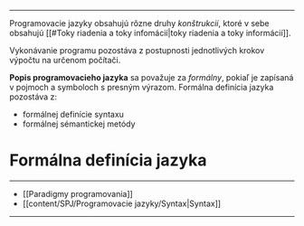 ***********
Programovacie jazyky obsahujú rôzne druhy *konštrukcií*, ktoré v sebe obsahujú [[#Toky riadenia a toky infomácií|toky riadenia a toky informácií]].

Vykonávanie programu pozostáva z postupnosti jednotlivých krokov výpočtu na určenom počítači.

**Popis programovacieho jazyka** sa považuje za *formálny*, pokiaľ je zapísaná v pojmoch a symboloch s presným výrazom. 
Formálna definícia jazyka pozostáva z:
- formálnej definície syntaxu
- formálnej sémantickej metódy

# Formálna definícia jazyka


---
- [[Paradigmy programovania]]
- [[content/SPJ/Programovacie jazyky/Syntax|Syntax]]
---